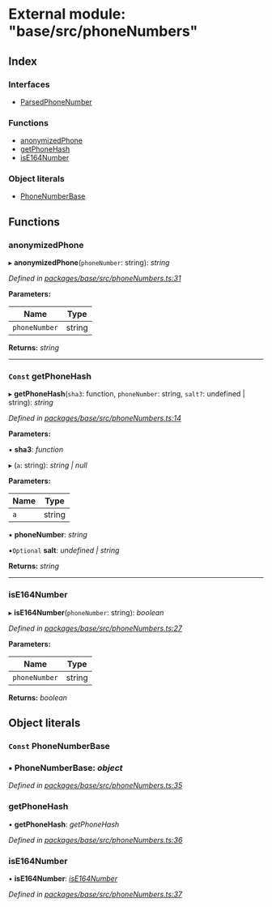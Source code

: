 # External module: "base/src/phoneNumbers"

## Index

### Interfaces

* [ParsedPhoneNumber](../interfaces/_base_src_phonenumbers_.parsedphonenumber.md)

### Functions

* [anonymizedPhone](_base_src_phonenumbers_.md#anonymizedphone)
* [getPhoneHash](_base_src_phonenumbers_.md#const-getphonehash)
* [isE164Number](_base_src_phonenumbers_.md#ise164number)

### Object literals

* [PhoneNumberBase](_base_src_phonenumbers_.md#const-phonenumberbase)

## Functions

###  anonymizedPhone

▸ **anonymizedPhone**(`phoneNumber`: string): *string*

*Defined in [packages/base/src/phoneNumbers.ts:31](https://github.com/celo-org/celo-monorepo/blob/master/packages/base/src/phoneNumbers.ts#L31)*

**Parameters:**

Name | Type |
------ | ------ |
`phoneNumber` | string |

**Returns:** *string*

___

### `Const` getPhoneHash

▸ **getPhoneHash**(`sha3`: function, `phoneNumber`: string, `salt?`: undefined | string): *string*

*Defined in [packages/base/src/phoneNumbers.ts:14](https://github.com/celo-org/celo-monorepo/blob/master/packages/base/src/phoneNumbers.ts#L14)*

**Parameters:**

▪ **sha3**: *function*

▸ (`a`: string): *string | null*

**Parameters:**

Name | Type |
------ | ------ |
`a` | string |

▪ **phoneNumber**: *string*

▪`Optional`  **salt**: *undefined | string*

**Returns:** *string*

___

###  isE164Number

▸ **isE164Number**(`phoneNumber`: string): *boolean*

*Defined in [packages/base/src/phoneNumbers.ts:27](https://github.com/celo-org/celo-monorepo/blob/master/packages/base/src/phoneNumbers.ts#L27)*

**Parameters:**

Name | Type |
------ | ------ |
`phoneNumber` | string |

**Returns:** *boolean*

## Object literals

### `Const` PhoneNumberBase

### ▪ **PhoneNumberBase**: *object*

*Defined in [packages/base/src/phoneNumbers.ts:35](https://github.com/celo-org/celo-monorepo/blob/master/packages/base/src/phoneNumbers.ts#L35)*

###  getPhoneHash

• **getPhoneHash**: *getPhoneHash*

*Defined in [packages/base/src/phoneNumbers.ts:36](https://github.com/celo-org/celo-monorepo/blob/master/packages/base/src/phoneNumbers.ts#L36)*

###  isE164Number

• **isE164Number**: *[isE164Number](_base_src_phonenumbers_.md#ise164number)*

*Defined in [packages/base/src/phoneNumbers.ts:37](https://github.com/celo-org/celo-monorepo/blob/master/packages/base/src/phoneNumbers.ts#L37)*

